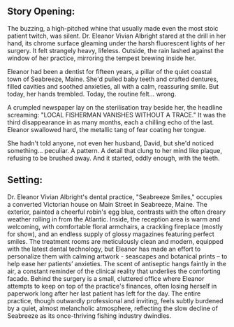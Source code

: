 ## Story Opening:

The buzzing, a high-pitched whine that usually made even the most stoic patient twitch, was silent. Dr. Eleanor Vivian Albright stared at the drill in her hand, its chrome surface gleaming under the harsh fluorescent lights of her surgery. It felt strangely heavy, lifeless. Outside, the rain lashed against the window of her practice, mirroring the tempest brewing inside her.

Eleanor had been a dentist for fifteen years, a pillar of the quiet coastal town of Seabreeze, Maine. She'd pulled baby teeth and crafted dentures, filled cavities and soothed anxieties, all with a calm, reassuring smile. But today, her hands trembled. Today, the routine felt… wrong.

A crumpled newspaper lay on the sterilisation tray beside her, the headline screaming: "LOCAL FISHERMAN VANISHES WITHOUT A TRACE." It was the third disappearance in as many months, each a chilling echo of the last. Eleanor swallowed hard, the metallic tang of fear coating her tongue.

She hadn't told anyone, not even her husband, David, but she'd noticed something… peculiar. A pattern. A detail that clung to her mind like plaque, refusing to be brushed away. And it started, oddly enough, with the teeth.

## Setting:

Dr. Eleanor Vivian Albright's dental practice, "Seabreeze Smiles," occupies a converted Victorian house on Main Street in Seabreeze, Maine. The exterior, painted a cheerful robin's egg blue, contrasts with the often dreary weather rolling in from the Atlantic. Inside, the reception area is warm and welcoming, with comfortable floral armchairs, a crackling fireplace (mostly for show), and an endless supply of glossy magazines featuring perfect smiles. The treatment rooms are meticulously clean and modern, equipped with the latest dental technology, but Eleanor has made an effort to personalize them with calming artwork - seascapes and botanical prints – to help ease her patients’ anxieties. The scent of antiseptic hangs faintly in the air, a constant reminder of the clinical reality that underlies the comforting facade. Behind the surgery is a small, cluttered office where Eleanor attempts to keep on top of the practice's finances, often losing herself in paperwork long after her last patient has left for the day. The entire practice, though outwardly professional and inviting, feels subtly burdened by a quiet, almost melancholic atmosphere, reflecting the slow decline of Seabreeze as its once-thriving fishing industry dwindles.
